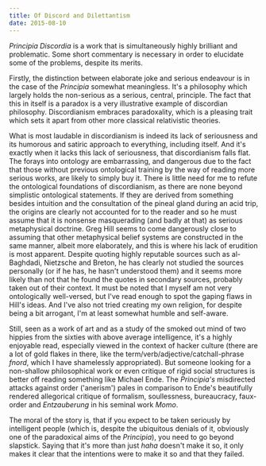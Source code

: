 ```yaml
---
title: Of Discord and Dilettantism
date: 2015-08-10
---
```


*Principia Discordia* is a work that is simultaneously highly brilliant and
problematic.  Some short commentary is necessary in order to elucidate some of
the problems, despite its merits.

Firstly, the distinction between elaborate joke and serious endeavour is in the
case of the *Principia* somewhat meaningless. It's a philosophy which largely
holds the non-serious as a serious, central, principle. The fact that this in
itself is a paradox is a very illustrative example of discordian philosophy.
Discordianism embraces paradoxality, which is a pleasing trait which sets it
apart from other more classical relativistic theories.

What is most laudable in discordianism is indeed its lack of seriousness and
its humorous and satiric approach to everything, including itself.  And it's
exactly when it lacks this lack of seriousness, that discordianism falls flat.
The forays into ontology are embarrassing, and dangerous due to the fact that
those without previous ontological training by the way of reading more serious
works, are likely to simply buy it. There is little need for me to refute the
ontological foundations of discordianism, as there are none beyond simplistic
ontological statements. If they are derived from something besides intuition
and the consultation of the pineal gland during an acid trip, the origins are
clearly not accounted for to the reader and so he must assume that it is
nonsense masquerading (and badly at that) as serious metaphysical doctrine.
Greg Hill seems to come dangerously close to assuming that other metaphysical
belief systems are constructed in the same manner, albeit more elaborately, and
this is where his lack of erudition is most apparent. Despite quoting highly
reputable sources such as al-Baghdadi, Nietzsche and Breton, he has clearly not
studied the sources personally (or if he has, he hasn't understood them) and it
seems more likely than not that he found the quotes in secondary sources,
probably taken out of their context. It must be noted that I myself am not very
ontologically well-versed, but I've read enough to spot the gaping flaws in
Hill's ideas. And I've also not tried creating my own religion, for despite
being a bit arrogant, I'm at least somewhat humble and self-aware.

Still, seen as a work of art and as a study of the smoked out mind of two
hippies from the sixties with above average intelligence, it's a highly
enjoyable read, especially viewed in the context of hacker culture (there are a
lot of gold flakes in there, like the term/verb/adjective/catchall-phrase
*fnord*, which I have shamelessly appropriated). But someone looking for a
non-shallow philosophical work or even critique of rigid social structures is
better off reading something like Michael Ende. The *Principia's* misdirected
attacks against order ('anerism') pales in comparison to Ende's beautifully
rendered allegorical critique of formalism, soullessness, bureaucracy,
faux-order and *Entzauberung* in his seminal work *Momo*.

The moral of the story is, that if you expect to be taken seriously by
intelligent people (which is, despite the ubiquitous denials of it, obviously
one of the paradoxical aims of the *Principia*), you need to go beyond
slapstick. Saying that it's more than just *haha* doesn't make it so, it only
makes it clear that the intentions were to make it so and that they failed.
